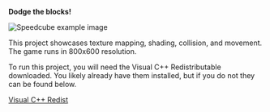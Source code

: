 **Dodge the blocks!**

![Speedcube example image](https://i.imgur.com/QhGu3YV.png)

This project showcases texture mapping, shading, collision, and movement. The game runs in 800x600 resolution.

To run this project, you will need the Visual C++ Redistributable downloaded. You likely already have them installed, but if you do not they can be found below.

[Visual C++ Redist](https://support.microsoft.com/en-us/topic/the-latest-supported-visual-c-downloads-2647da03-1eea-4433-9aff-95f26a218cc0)